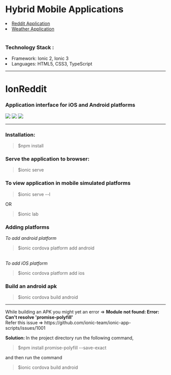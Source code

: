 # Hybrid Mobile Applications
<li><a href ="https://github.com/patilankita79/Hybrid-Mobile-Applications/tree/master/ionreddit"> Reddit Application </a></li>
<li> <a href ="https://github.com/patilankita79/WeatherApp">Weather Application</a>
</li>

<br/>
<h3>Technology Stack :</h3>
<li>Framework: Ionic 2, Ionic 3</li>
<li>Languages: HTML5, CSS3, TypeScript </li>

<hr>
<h1>IonReddit</h1>
<h3>Application interface for iOS and Android platforms</h3>
<img src="https://github.com/patilankita79/HybridMobileApplications/blob/master/Screenshots_IonReddit/Screenshot%202017-09-14%2011.58.03.png" />
<img src="https://github.com/patilankita79/HybridMobileApplications/blob/master/Screenshots_IonReddit/Screenshot%202017-09-14%2011.58.18.png" />
<img src="https://github.com/patilankita79/HybridMobileApplications/blob/master/Screenshots_IonReddit/Screenshot%202017-09-14%2011.59.04.png" />
<hr>
<h3>Installation: </h3>
<blockquote>$npm install</blockquote>

<h3>Serve the application to browser: </h3>
<blockquote>$ionic serve</blockquote>


<h3>To view application in mobile simulated platforms</h3>
<blockquote>$ionic serve --l</blockquote>
OR
<blockquote>$ionic lab</blockquote>

<h3>Adding platforms </h3>

<i>To add android platform</i><br/>
<blockquote>$ionic cordova platform add android</blockquote>
<br/>
<i>To add iOS platform</i><br/>
<blockquote>$ionic cordova platform add ios</blockquote>
<h3>Build an android apk</h3>
<blockquote>$ionic cordova build android</blockquote>
<hr> 
While building an APK you might yet an error => <strong>Module not found: Error: Can't resolve 'promise-polyfill' </strong><br>
Refer this issue => https://github.com/ionic-team/ionic-app-scripts/issues/1001

<b>Solution: </b>
In the project directory run the following command,
<blockquote>$npm install promise-polyfill --save-exact</blockquote>

and then run the command
<blockquote>$ionic cordova build android</blockquote>


